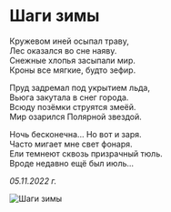 # Шаги зимы

Кружевом иней осыпал траву,  
Лес оказался во сне наяву.  
Снежные хлопья засыпали мир.  
Кроны все мягкие, будто зефир.

Пруд задремал под укрытием льда,  
Вьюга закутала в снег города.  
Всюду позёмки струятся змеёй.  
Мир озарился Полярной звездой.

Ночь бесконечна... Но вот и заря.  
Часто мигает мне свет фонаря.  
Ели темнеют сквозь призрачный тюль.  
Вроде недавно ещё был июль...

*05.11.2022 г.*

![Шаги зимы](../images/winter.jpg)